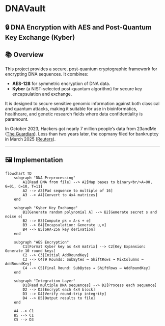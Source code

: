 # DNAVault
## 🔒 DNA Encryption with AES and Post-Quantum Key Exchange (Kyber)

## 📚 Overview
This project provides a secure, post-quantum cryptographic framework for encrypting DNA sequences. It combines:
- **AES-128** for symmetric encryption of DNA data.
- **Kyber** (a NIST-selected post-quantum algorithm) for secure key encapsulation and exchange.

It is designed to secure sensitive genomic information against both classical and quantum attacks, making it suitable for use in bioinformatics, healthcare, and genetic research fields where data confidentiality is paramount.

In October 2023, Hackers got nearly 7 million people’s data from 23andMe ([The Guardian](https://www.theguardian.com/technology/2024/feb/15/23andme-hack-data-genetic-data-selling-response)). Less than two years later, the copmany filed for bankruptcy in March 2025 ([Reuters](https://www.reuters.com/business/healthcare-pharmaceuticals/dna-testing-firm-23andme-files-chapter-11-bankruptcy-sell-itself-2025-03-24/)).

---

## 🖼️ Implementation

```mermaid
flowchart TD
    subgraph "DNA Preprocessing"
        A1[Read DNA from file] --> A2[Map bases to binary<br/>A=00, G=01, C=10, T=11]
        A2 --> A3[Pad sequence to multiple of 16]
        A3 --> A4[Convert to 4x4 matrices]
    end
    
    subgraph "Kyber Key Exchange"
        B1[Generate random polynomial A] --> B2[Generate secret s and noise e]
        B2 --> B3[Compute pk = A·s + e]
        B3 --> B4[Encapsulation: Generate u,v]
        B4 --> B5[SHA-256 key derivation]
    end
    
    subgraph "AES Encryption"
        C1[Format Kyber key as 4x4 matrix] --> C2[Key Expansion: Generate 10 round keys]
        C2 --> C3[Initial AddRoundKey]
        C3 --> C4[9 Rounds: SubBytes → ShiftRows → MixColumns → AddRoundKey]
        C4 --> C5[Final Round: SubBytes → ShiftRows → AddRoundKey]
    end
    
    subgraph "Integration Layer"
        D1[Read multiple DNA sequences] --> D2[Process each sequence]
        D2 --> D3[Encrypt each 4x4 block]
        D3 --> D4[Verify round-trip integrity]
        D4 --> D5[Output results to file]
    end
    
    A4 --> C1
    B5 --> C1
    C5 --> D3
